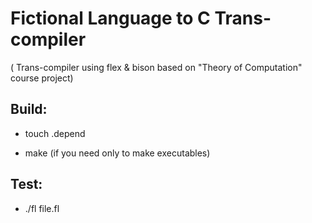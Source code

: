 # Fictional Language to C Trans-compiler 
 ( Trans-compiler using flex & bison based on "Theory of Computation" course project)

## Build:

  * touch .depend
  
  * make (if you need only to make executables)

## Test:

  * ./fl file.fl
